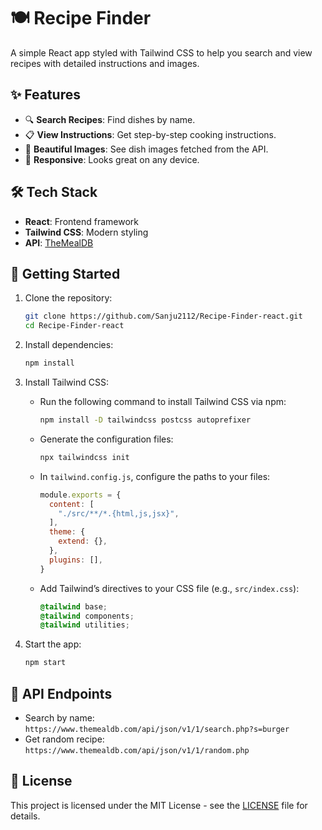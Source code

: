 # 🍽️ Recipe Finder

A simple React app styled with Tailwind CSS to help you search and view recipes with detailed instructions and images.

## ✨ Features

- 🔍 **Search Recipes**: Find dishes by name.  
- 📋 **View Instructions**: Get step-by-step cooking instructions.  
- 📸 **Beautiful Images**: See dish images fetched from the API.  
- 📱 **Responsive**: Looks great on any device.

## 🛠️ Tech Stack

- **React**: Frontend framework  
- **Tailwind CSS**: Modern styling  
- **API**: [TheMealDB](https://www.themealdb.com/)

## 🚀 Getting Started

1. Clone the repository:
   ```bash
   git clone https://github.com/Sanju2112/Recipe-Finder-react.git
   cd Recipe-Finder-react
   ```

2. Install dependencies:
   ```bash
   npm install
   ```

3. Install Tailwind CSS:
   - Run the following command to install Tailwind CSS via npm:
     ```bash
     npm install -D tailwindcss postcss autoprefixer
     ```
   - Generate the configuration files:
     ```bash
     npx tailwindcss init
     ```
   - In `tailwind.config.js`, configure the paths to your files:
     ```js
     module.exports = {
       content: [
         "./src/**/*.{html,js,jsx}",
       ],
       theme: {
         extend: {},
       },
       plugins: [],
     }
     ```
   - Add Tailwind’s directives to your CSS file (e.g., `src/index.css`):
     ```css
     @tailwind base;
     @tailwind components;
     @tailwind utilities;
     ```

4. Start the app:
   ```bash
   npm start
   ```

## 🔗 API Endpoints

- Search by name:  
  `https://www.themealdb.com/api/json/v1/1/search.php?s=burger`  
- Get random recipe:  
  `https://www.themealdb.com/api/json/v1/1/random.php`

## 📄 License

This project is licensed under the MIT License - see the [LICENSE](LICENSE) file for details.
